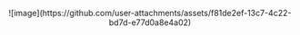 <p align="center">
  ![image](https://github.com/user-attachments/assets/f81de2ef-13c7-4c22-bd7d-e77d0a8e4a02)
</p>
